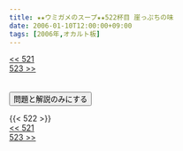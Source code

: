 ```yaml
---
title: ★★ウミガメのスープ★★522杯目 崖っぷちの味
date: 2006-01-10T12:00:00+09:00
tags: [2006年,オカルト板]
---
```

<div class="th_left"><a href="../521"><< 521</a></div>
<div class="th_right"><a href="../523">523 >></a></div>
<br><br>
<script src="../../js/cupsoup.js"></script>
<form>
<input type="button" value="問題と解説のみにする" onClick="toggleCupsoup()">
</form>
{{< 522 >}}
<div class="th_left"><a href="../521"><< 521</a></div>
<div class="th_right"><a href="../523">523 >></a></div>